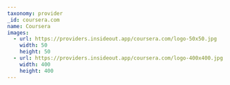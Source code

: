 ```yaml
---
taxonomy: provider
_id: coursera.com
name: Coursera
images:
  - url: https://providers.insideout.app/coursera.com/logo-50x50.jpg
    width: 50
    height: 50
  - url: https://providers.insideout.app/coursera.com/logo-400x400.jpg
    width: 400
    height: 400
---
```

